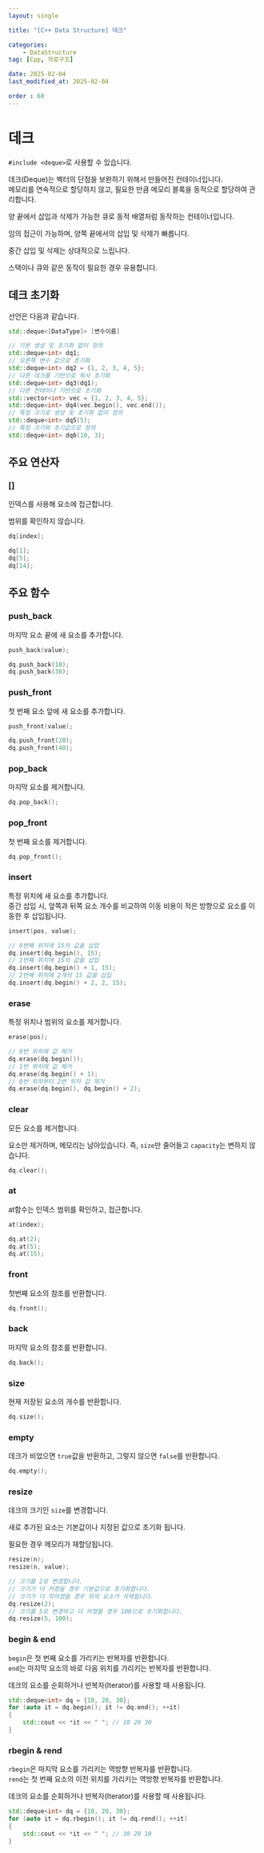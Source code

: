 ```yaml
---
layout: single

title: "[C++ Data Structure] 데크"

categories:
    - DataStructure
tag: [Cpp, 자료구조]

date: 2025-02-04
last_modified_at: 2025-02-04

order : 60
---
```


# 데크

`#include <deque>`로 사용할 수 있습니다.

데크(Deque)는 벡터의 단점을 보완하기 위해서 만들어진 컨테이너입니다.  
메모리를 연속적으로 할당하지 않고, 필요한 만큼 메모리 블록을 동적으로 할당하여 관리합니다.

양 끝에서 삽입과 삭제가 가능한 큐로 동적 배열처럼 동작하는 컨테이너입니다.

임의 접근이 가능하며, 양쪽 끝에서의 삽입 및 삭제가 빠릅니다.

중간 삽입 및 삭제는 상대적으로 느립니다.

스택이나 큐와 같은 동작이 필요한 경우 유용합니다.

## 데크 초기화

선언은 다음과 같습니다.

```cpp
std::deque<[DataType]> [변수이름]
```

```cpp
// 기본 생성 및 초기화 없이 정의
std::deque<int> dq1;
// 오른쪽 변수 값으로 초기화
std::deque<int> dq2 = {1, 2, 3, 4, 5};
// 다른 데크를 기반으로 복사 초기화
std::deque<int> dq3(dq1);
// 다른 컨테이너 기반으로 초기화
std::vector<int> vec = {1, 2, 3, 4, 5};
std::deque<int> dq4(vec.begin(), vec.end());
// 특정 크기로 생성 및 초기화 없이 정의
std::deque<int> dq5(5);
// 특정 크기와 초기값으로 정의
std::deque<int> dq6(10, 3);
```

## 주요 연산자

### []

인덱스를 사용해 요소에 접근합니다.

범위를 확인하지 않습니다.

```cpp
dq[index];
```

```cpp
dq[1];
dq[5];
dq[14];
```

## 주요 함수

### push_back

마지막 요소 끝에 새 요소를 추가합니다.

```cpp
push_back(value);
```

```cpp
dq.push_back(10);
dq.push_back(30);
```

### push_front

첫 번째 요소 앞에 새 요소를 추가합니다.

```cpp
push_front(value);
```

```cpp
dq.push_front(20);
dq.push_front(40);
```

### pop_back

마지막 요소를 제거합니다.

```cpp
dq.pop_back();
```

### pop_front

첫 번째 요소를 제거합니다.

```cpp
dq.pop_front();
```

### insert

특정 위치에 새 요소를 추가합니다.  
중간 삽입 시, 앞쪽과 뒤쪽 요소 개수를 비교하여 이동 비용이 적은 방향으로 요소를 이동한 후 삽입됩니다.

```cpp
insert(pos, value);
```

```cpp
// 0번째 위치에 15의 값을 삽입
dq.insert(dq.begin(), 15);
// 1번째 위치에 15의 값을 삽입
dq.insert(dq.begin() + 1, 15);
// 2번째 위치에 2개의 15 값을 삽입
dq.insert(dq.begin() + 2, 2, 15);
```

### erase

특정 위치나 범위의 요소를 제거합니다.

```cpp
erase(pos);
```

```cpp
// 0번 위치에 값 제거
dq.erase(dq.begin());
// 1번 위치에 값 제거
dq.erase(dq.begin() + 1);
// 0번 위치부터 2번 위치 값 제거
dq.erase(dq.begin(), dq.begin() + 2);
```

### clear

모든 요소를 제거합니다.

요소만 제거하며, 메모리는 남아있습니다.
즉, `size`만 줄어들고 `capacity`는 변하지 않습니다.

```cpp
dq.clear();
```

### at

at함수는 인덱스 범위를 확인하고, 접근합니다.

```cpp
at(index);

dq.at(2);
dq.at(5);
dq.at(15);
```

### front

첫번째 요소의 참조를 반환합니다.

```cpp
dq.front();
```

### back

마지막 요소의 참조를 반환합니다.

```cpp
dq.back();
```

### size

현재 저장된 요소의 개수를 반환합니다.

```cpp
dq.size();
```

### empty

데크가 비었으면 `true`값을 반환하고, 그렇지 않으면 `false`를 반환합니다.

```cpp
dq.empty();
```

### resize

데크의 크기인 `size`를 변경합니다.

새로 추가된 요소는 기본값이나 지정된 값으로 초기화 됩니다.

필요한 경우 메모리가 재할당됩니다.

```cpp
resize(n);
resize(n, value);
```

```cpp
// 크기를 2로 변경합니다.
// 크기가 더 커졌을 경우 기본값으로 초기화합니다.
// 크기가 더 작아졌을 경우 뒤의 요소가 삭제됩니다.
dq.resize(2);
// 크기를 5로 변경하고 더 커졌을 경우 100으로 초기화합니다.
dq.resize(5, 100);
```

### begin & end

`begin`은 첫 번째 요소를 가리키는 반복자를 반환합니다.  
`end`는 마지막 요소의 바로 다음 위치를 가리키는 반복자를 반환합니다.  

데크의 요소를 순회하거나 반복자(Iterator)를 사용할 때 사용됩니다.

```cpp
std::deque<int> dq = {10, 20, 30};
for (auto it = dq.begin(); it != dq.end(); ++it)
{
    std::cout << *it << " "; // 10 20 30
}
```

### rbegin & rend

`rbegin`은 마지막 요소를 가리키는 역방향 반복자를 반환합니다.  
`rend`는 첫 번째 요소의 이전 위치를 가리키는 역방향 반복자를 반환합니다.  

데크의 요소를 순회하거나 반복자(Iterator)를 사용할 때 사용됩니다.

```cpp
std::deque<int> dq = {10, 20, 30};
for (auto it = dq.rbegin(); it != dq.rend(); ++it)
{
    std::cout << *it << " "; // 30 20 10
}
```